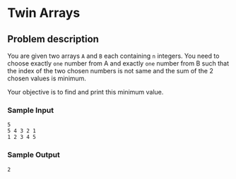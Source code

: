 # Twin Arrays

## Problem description

You are given two arrays `A` and `B` each containing `n` integers. You need to choose exactly `one` number from A and exactly `one` number from B such that the index of the two chosen numbers is not same and the sum of the 2 chosen values is minimum.

Your objective is to find and print this minimum value.

### Sample Input

```
5
5 4 3 2 1
1 2 3 4 5
```

### Sample Output

```
2
```